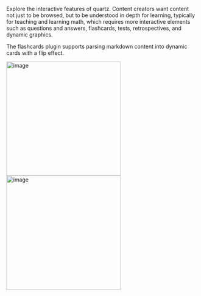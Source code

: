 Explore the interactive features of quartz. Content creators want content not just to be browsed, but to be understood in depth for learning, typically for teaching and learning math, which requires more interactive elements such as questions and answers, flashcards, tests, retrospectives, and dynamic graphics.

The flashcards plugin supports parsing markdown content into dynamic cards with a flip effect.



<img width="300" alt="image" src="https://github.com/user-attachments/assets/6102e17a-f33c-451d-af76-61ef66eb2405">
<img width="300" alt="image" src="https://github.com/user-attachments/assets/2880bddc-d6f6-42a5-bdd5-ada5aa750011">
